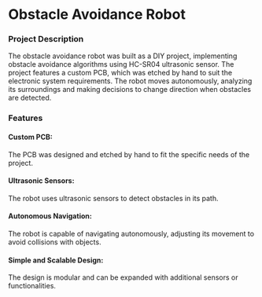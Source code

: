 # Obstacle Avoidance Robot

### Project Description
The obstacle avoidance robot was built as a DIY project, implementing obstacle avoidance algorithms using HC-SR04 ultrasonic sensor. The project features a custom PCB, which was etched by hand to suit the electronic system requirements. The robot moves autonomously, analyzing its surroundings and making decisions to change direction when obstacles are detected.

### Features
#### Custom PCB: 
The PCB was designed and etched by hand to fit the specific needs of the project.
#### Ultrasonic Sensors: 
The robot uses ultrasonic sensors to detect obstacles in its path.
#### Autonomous Navigation: 
The robot is capable of navigating autonomously, adjusting its movement to avoid collisions with objects.
#### Simple and Scalable Design: 
The design is modular and can be expanded with additional sensors or functionalities.
